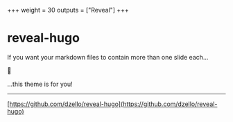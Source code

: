 +++
weight = 30
outputs = ["Reveal"]
+++

# reveal-hugo

If you want your markdown files to contain more than one slide each...

🤔

...this theme is for you!

---

[https://github.com/dzello/reveal-hugo](https://github.com/dzello/reveal-hugo)